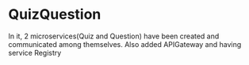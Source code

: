 # QuizQuestion
In it, 2 microservices(Quiz and Question) have been created and communicated among themselves. Also added APIGateway and having service Registry
